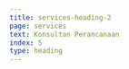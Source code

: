 ```yaml
---
title: services-heading-2
page: services
text: Konsultan Perancanaan
index: 5
type: heading
---
```

